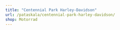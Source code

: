 ```yaml
---
title: "Centennial Park Harley-Davidson"
url: /pataskala/centennial-park-harley-davidson/
shop: Motorrad
---
```

